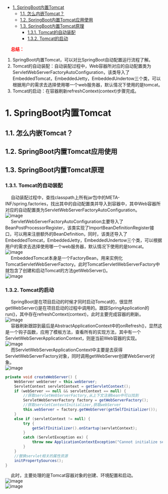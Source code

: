 

<!-- TOC -->

- [1. SpringBoot内置Tomcat](#1-springboot内置tomcat)
    - [1.1. 怎么内嵌Tomcat？](#11-怎么内嵌tomcat)
    - [1.2. SpringBoot内置Tomcat应用使用](#12-springboot内置tomcat应用使用)
    - [1.3. SpringBoot内置Tomcat原理](#13-springboot内置tomcat原理)
        - [1.3.1. Tomcat的自动装配](#131-tomcat的自动装配)
        - [1.3.2. Tomcat的启动](#132-tomcat的启动)

<!-- /TOC -->

&emsp; **<font color = "red">总结：</font>**  
1. SpringBoot内置Tomcat，可以对比SpringBoot自动配置运行流程了解。  
2. Tomcat的自动装配：自动装配过程中，Web容器所对应的自动配置类为ServletWebServerFactoryAutoConfiguration，该类导入了EmbeddedTomcat，EmbeddedJetty，EmbeddedUndertow三个类，可以根据用户的需求去选择使用哪一个web服务器，默认情况下使用的是tomcat。  
3. Tomcat的启动：在容器刷新refreshContext(context)步骤完成。  

# 1. SpringBoot内置Tomcat
<!--
SpringBoot内嵌Tomcat的实现原理解析
https://blog.csdn.net/lveex/article/details/108942707?utm_medium=distribute.pc_relevant.none-task-blog-BlogCommendFromMachineLearnPai2-1.control&depth_1-utm_source=distribute.pc_relevant.none-task-blog-BlogCommendFromMachineLearnPai2-1.control 
SpringBoot内置tomcat启动原理
https://www.cnblogs.com/sword-successful/p/11383723.html
-->

<!-- 
~~
Spring Boot 内嵌Tomcat启动原理
https://blog.csdn.net/weixin_42440154/article/details/104943010
-->

## 1.1. 怎么内嵌Tomcat？    
<!-- 
https://blog.csdn.net/the_one_and_only/article/details/105177506
-->

## 1.2. SpringBoot内置Tomcat应用使用  
<!-- 
https://www.cnblogs.com/sword-successful/p/11383723.html
-->

## 1.3. SpringBoot内置Tomcat原理  
### 1.3.1. Tomcat的自动装配  
&emsp; 自动装配过程中，查找classpath上所有jar包中的META-INF/spring.factories，找出其中的自动配置类并导入到容器中，其中Web容器所对应的自动配置类为ServletWebServerFactoryAutoConfiguration。  
![image](http://www.wt1814.com/static/view/images/microService/boot/boot-1.png)  
&emsp; ServletWebServerFactoryAutoConfiguration主要导入了BeanPostProcessorRegister，该类实现了ImportBeanDefinitionRegister接口，可以用来注册额外的BeanDefinition，同时，该类还导入了EmbeddedTomcat，EmbeddedJetty，EmbeddedUndertow三个类，可以根据用户的需求去选择使用哪一个web服务器，默认情况下使用的是tomcat。    
![image](http://www.wt1814.com/static/view/images/microService/boot/boot-2.png)  
&emsp; EmbeddedTomcat本身是一个FactoryBean，用来实例化TomcatServletWebServerFactory。此时TomcatServletWebServerFactory中就包含了创建和启动Tomcat的方法getWebServer()。  
![image](http://www.wt1814.com/static/view/images/microService/boot/boot-3.png)  

### 1.3.2. Tomcat的启动  
&emsp; SpringBoot是在项目启动的时候才同时启动Tomcat的，很显然getWebServer()是在项目启动的过程中调用的。跟踪SpringApplication的run()，其中存在refreshContext(context)，此时主要完成容器的刷新。  
![image](http://www.wt1814.com/static/view/images/microService/boot/boot-4.png)  
&emsp; 容器刷新跟踪到最后是AbstractApplicationContext中的onRefresh()，显然这是一个钩子函数，应用了模板方法，查看所有的实现方法，其中有一个ServletWebServerApplicationContext，则是当前Web容器的实现。  
![image](http://www.wt1814.com/static/view/images/microService/boot/boot-5.png)  
&emsp; 而ServletWebServerApplicationContext中主要是去获得ServletWebServerFactory对象，同时调用getWebServer创建WebServer对象。  
![image](http://www.wt1814.com/static/view/images/microService/boot/boot-6.png)  

```java
private void createWebServer() {
	WebServer webServer = this.webServer;
	ServletContext servletContext = getServletContext();
	if (webServer == null && servletContext == null) {
        //获取servletWebServerFactory,从上下文注册bean中可以找到
		ServletWebServerFactory factory = getWebServerFactory();
        //获取servletContextInitializer,获取webServer
		this.webServer = factory.getWebServer(getSelfInitializer());
	}
	else if (servletContext != null) {
		try {
			getSelfInitializer().onStartup(servletContext);
		}
		catch (ServletException ex) {
			throw new ApplicationContextException("Cannot initialize servlet context", ex);
		}
	}
    //替换servlet相关的属性资源
	initPropertySources();
}
```

&emsp; 此时，主要处理的是Tomcat容器对象的创建、环境配置和启动。  
![image](http://www.wt1814.com/static/view/images/microService/boot/boot-7.png)  
![image](http://www.wt1814.com/static/view/images/microService/boot/boot-8.png)  


<!-- 

1.3.3. 获取tomcat的bean的实例对象  
**ServletWebServerApplicationContext**  

```java
protected ServletWebServerFactory getWebServerFactory() {
    // Use bean names so that we don't consider the hierarchy
    String[] beanNames = getBeanFactory().getBeanNamesForType(ServletWebServerFactory.class);
    if (beanNames.length == 0) {
        throw new ApplicationContextException("Unable to start ServletWebServerApplicationContext due to missing "
                + "ServletWebServerFactory bean.");
    }
    if (beanNames.length > 1) {
        throw new ApplicationContextException("Unable to start ServletWebServerApplicationContext due to multiple "
                + "ServletWebServerFactory beans : " + StringUtils.arrayToCommaDelimitedString(beanNames));
    }
    return getBeanFactory().getBean(beanNames[0], ServletWebServerFactory.class);
}
```

```java
protected ServletWebServerFactory getWebServerFactory() {
    // Use bean names so that we don't consider the hierarchy
    String[] beanNames = getBeanFactory().getBeanNamesForType(ServletWebServerFactory.class);
    if (beanNames.length == 0) {
        throw new ApplicationContextException("Unable to start ServletWebServerApplicationContext due to missing "
                + "ServletWebServerFactory bean.");
    }
    if (beanNames.length > 1) {
        throw new ApplicationContextException("Unable to start ServletWebServerApplicationContext due to multiple "
                + "ServletWebServerFactory beans : " + StringUtils.arrayToCommaDelimitedString(beanNames));
    }
    return getBeanFactory().getBean(beanNames[0], ServletWebServerFactory.class);
}
```

**DefaultListableBeanFactoryf**

```java
/*
第一个参数type表示要查找的类型
第二个参数表示是否考虑非单例bean
第三个参数表示是否允许提早初始化
*/
@Override
public String[] getBeanNamesForType(@Nullable Class<?> type, boolean includeNonSingletons, boolean allowEagerInit) {
    //配置还未被冻结或者类型为null或者不允许早期初始化
    if (!isConfigurationFrozen() || type == null || !allowEagerInit) {
        return doGetBeanNamesForType(ResolvableType.forRawClass(type), includeNonSingletons, allowEagerInit);
    }
    //此处注意isConfigurationFrozen为false的时候表示beanDefinition可能还会发生更改和添加，所以不能进行缓存，如果允许非单例bean，那么从保存所有bean的集合中获取，否则从单例bean中获取
    Map<Class<?>, String[]> cache =
            (includeNonSingletons ? this.allBeanNamesByType : this.singletonBeanNamesByType);
    String[] resolvedBeanNames = cache.get(type);
    if (resolvedBeanNames != null) {
        return resolvedBeanNames;
    }
    //如果缓存中没有获取到，那么只能重新获取，获取到之后就存入缓存
    resolvedBeanNames = doGetBeanNamesForType(ResolvableType.forRawClass(type), includeNonSingletons, true);
    if (ClassUtils.isCacheSafe(type, getBeanClassLoader())) {
        cache.put(type, resolvedBeanNames);
    }
    return resolvedBeanNames;
}
```

```jva
private String[] doGetBeanNamesForType(ResolvableType type, boolean includeNonSingletons, boolean allowEagerInit) {
    List<String> result = new ArrayList<>();

    // Check all bean definitions.
    for (String beanName : this.beanDefinitionNames) {
        // Only consider bean as eligible if the bean name
        // is not defined as alias for some other bean.
        //如果时别名则跳过（当前集合会保存所有的主beanname，并且不会保存别名，别名由beanfactory中别名map维护）
        if (!isAlias(beanName)) {
            try {
                //获取合并的beandefinition，合并的beandefinition是指spring整合了父beandefinition的属性，将其beandefinition编程了rootBeanDefinition
                RootBeanDefinition mbd = getMergedLocalBeanDefinition(beanName);
                // Only check bean definition if it is complete.
                //抽象的beandefinition是不做考虑，抽象的就是拿来继承的，如果允许早期初始化，那么直接短路，进入方法体，如果不允许早期初始化，那么需要进一步判断，如果是不允许早期初始化的，并且beanClass已经被加载或者它是可以早期初始化的，那么如果当前bean是工厂bean，并且指定的bean又是工厂那么这个bean就必须被早期初始化，也就是说就不符合我们制定的allowEagerInit为false的情况，直接跳过

                if (!mbd.isAbstract() && (allowEagerInit ||
                        (mbd.hasBeanClass() || !mbd.isLazyInit() || isAllowEagerClassLoading()) &&
                                !requiresEagerInitForType(mbd.getFactoryBeanName()))) {
                    //如果当前bean是工厂bean
                    boolean isFactoryBean = isFactoryBean(beanName, mbd);
                    //如果允许早期初始化，那么基本上会调用最后的isTypeMatch方法，这个方法会导致工厂的实例化，但是当前不允许进行早期实例化在不允许早期实例化的情况下，如果当前bean是工厂bean，那么它只能在已经被创建的情况下调用isTypeMatch进行匹配判断否则只能宣告匹配失败，返回false
                    BeanDefinitionHolder dbd = mbd.getDecoratedDefinition();
                    boolean matchFound = false;
                    boolean allowFactoryBeanInit = allowEagerInit || containsSingleton(beanName);
                    boolean isNonLazyDecorated = dbd != null && !mbd.isLazyInit();
                    if (!isFactoryBean) {
                        if (includeNonSingletons || isSingleton(beanName, mbd, dbd)) {
                            matchFound = isTypeMatch(beanName, type, allowFactoryBeanInit);
                        }
                    }
                    else  {
                        //如果没有匹配到并且他是个工厂bean，那么加上&前缀，表示要获取factorybean类型的bean
                        if (includeNonSingletons || isNonLazyDecorated ||
                                (allowFactoryBeanInit && isSingleton(beanName, mbd, dbd))) {
                            matchFound = isTypeMatch(beanName, type, allowFactoryBeanInit);
                        }
                        if (!matchFound) {
                            // In case of FactoryBean, try to match FactoryBean instance itself next.
                            beanName = FACTORY_BEAN_PREFIX + beanName;
                            matchFound = isTypeMatch(beanName, type, allowFactoryBeanInit);
                        }
                    }
                    //找到便记录到result集合中，等待返回
                    if (matchFound) {
                        result.add(beanName);
                    }
                }
            }
            catch (CannotLoadBeanClassException | BeanDefinitionStoreException ex) {
                if (allowEagerInit) {
                    throw ex;
                }
                // Probably a placeholder: let's ignore it for type matching purposes.
                LogMessage message = (ex instanceof CannotLoadBeanClassException) ?
                        LogMessage.format("Ignoring bean class loading failure for bean '%s'", beanName) :
                        LogMessage.format("Ignoring unresolvable metadata in bean definition '%s'", beanName);
                logger.trace(message, ex);
                onSuppressedException(ex);
            }
        }
    }
// Check manually registered singletons too.
//从单例注册集合中获取，这个单例集合石保存spring内部注入的单例对象，他们的特点就是没有beanDefinition
    for (String beanName : this.manualSingletonNames) {
        try {
            // In case of FactoryBean, match object created by FactoryBean.
            //如果是工厂bean,那么调用其getObjectType去匹配是否符合指定类型
            if (isFactoryBean(beanName)) {
                if ((includeNonSingletons || isSingleton(beanName)) && isTypeMatch(beanName, type)) {
                    result.add(beanName);
                    // Match found for this bean: do not match FactoryBean itself anymore.
                    continue;
                }
                // In case of FactoryBean, try to match FactoryBean itself next.
                beanName = FACTORY_BEAN_PREFIX + beanName;
            }
            // Match raw bean instance (might be raw FactoryBean).
            //如果没有匹配成功，那么匹配工厂类
            if (isTypeMatch(beanName, type)) {
                result.add(beanName);
            }
        }
        catch (NoSuchBeanDefinitionException ex) {
            // Shouldn't happen - probably a result of circular reference resolution...
            logger.trace(LogMessage.format("Failed to check manually registered singleton with name '%s'", beanName), ex);
        }
    }

    return StringUtils.toStringArray(result);
}
```

1.3.4. 、tomcat对象的初始化、（ServletWebServerApplicationContext）

```java
private org.springframework.boot.web.servlet.ServletContextInitializer getSelfInitializer() {
		return this::selfInitialize;
	}

private void selfInitialize(ServletContext servletContext) throws ServletException {
    //使用给定的完全加载的servletContext准备WebApplicationContext
	prepareWebApplicationContext(servletContext);
	registerApplicationScope(servletContext);
    //使用给定的BeanFactory注册特定于web的作用域bean（contextParameters,contextAttributes）
	WebApplicationContextUtils.registerEnvironmentBeans(getBeanFactory(), servletContext);
	for (ServletContextInitializer beans : getServletContextInitializerBeans()) {
		beans.onStartup(servletContext);
	}
}
```

1.3.5. 、完成内嵌tomcat的api调用（TomcatServletWebServerFactory）

```java
@Override
public WebServer getWebServer(ServletContextInitializer... initializers) {
	if (this.disableMBeanRegistry) {
		Registry.disableRegistry();
	}
    //完成tomcat的api调用
	Tomcat tomcat = new Tomcat();
	File baseDir = (this.baseDirectory != null) ? this.baseDirectory : createTempDir("tomcat");
	tomcat.setBaseDir(baseDir.getAbsolutePath());
	Connector connector = new Connector(this.protocol);
	connector.setThrowOnFailure(true);
	tomcat.getService().addConnector(connector);
	customizeConnector(connector);
	tomcat.setConnector(connector);
	tomcat.getHost().setAutoDeploy(false);
	configureEngine(tomcat.getEngine());
	for (Connector additionalConnector : this.additionalTomcatConnectors) {
		tomcat.getService().addConnector(additionalConnector);
	}
    //准备tomcatEmbeddedContext并设置到tomcat中
	prepareContext(tomcat.getHost(), initializers);
    //构建tomcatWebServer
	return getTomcatWebServer(tomcat);
}
```

1.3.6. 、获取tomcat服务（TomcatServletWebServerFactory）

```java
protected TomcatWebServer getTomcatWebServer(Tomcat tomcat) {
	return new TomcatWebServer(tomcat, getPort() >= 0);
}
public TomcatWebServer(Tomcat tomcat, boolean autoStart) {
	Assert.notNull(tomcat, "Tomcat Server must not be null");
	this.tomcat = tomcat;
	this.autoStart = autoStart;
    //初始化
	initialize();
}
```

1.3.7. 、完成tomcat的初始化

```java
private void initialize() throws WebServerException {
		logger.info("Tomcat initialized with port(s): " + getPortsDescription(false));
		synchronized (this.monitor) {
			try {
                //engineName拼接instanceId
				addInstanceIdToEngineName();

				Context context = findContext();
				context.addLifecycleListener((event) -> {
					if (context.equals(event.getSource()) && Lifecycle.START_EVENT.equals(event.getType())) {
						// Remove service connectors so that protocol binding doesn't
						// happen when the service is started.
                        //删除Connectors，以便再启动服务时不发生协议绑定
						removeServiceConnectors();
					}
				});

				// Start the server to trigger initialization listeners
                //启动服务触发初始化监听器
				this.tomcat.start();

				// We can re-throw failure exception directly in the main thread
                //在主线程中重新抛出失败异常
				rethrowDeferredStartupExceptions();

				try {
					ContextBindings.bindClassLoader(context, context.getNamingToken(), getClass().getClassLoader());
				}
				catch (NamingException ex) {
					// Naming is not enabled. Continue
				}

				// Unlike Jetty, all Tomcat threads are daemon threads. We create a
				// blocking non-daemon to stop immediate shutdown
                //所有的tomcat线程都是守护线程，我们创建一个阻塞非守护线程来避免立即关闭
				startDaemonAwaitThread();
			}
			catch (Exception ex) {
                //异常停止tomcat
				stopSilently();
				destroySilently();
				throw new WebServerException("Unable to start embedded Tomcat", ex);
			}
		}
	}
-----------------------
    	private void removeServiceConnectors() {
		for (Service service : this.tomcat.getServer().findServices()) {
			Connector[] connectors = service.findConnectors().clone();
            //将将要移除的conntector放到缓存中暂存
			this.serviceConnectors.put(service, connectors);
			for (Connector connector : connectors) {
                //移除connector
				service.removeConnector(connector);
			}
		}
	}
```

1.3.8. 、除了refresh方法之外，在finishRefresh()方法中也对tomcat做了相关的处理（ServletWebServerApplicationContext）

```java
	protected void finishRefresh() {
        //调用父类的finishRefresh方法
		super.finishRefresh();
        //启动webServer
		WebServer webServer = startWebServer();
		if (webServer != null) {
            //发布webServer初始化完成事件
			publishEvent(new ServletWebServerInitializedEvent(webServer, this));
		}
	}
```

1.3.8.0.1. ServletWebServerApplicationContext

```java
	private WebServer startWebServer() {
		WebServer webServer = this.webServer;
		if (webServer != null) {
            //启动webserver
			webServer.start();
		}
		return webServer;
	}
```

**TomcatWebServer**

```java
	public void start() throws WebServerException {
		synchronized (this.monitor) {
			if (this.started) {
				return;
			}
			try {
                //添加之前移除的connector
				addPreviouslyRemovedConnectors();
				Connector connector = this.tomcat.getConnector();
				if (connector != null && this.autoStart) {
                    //延迟加载启动
					performDeferredLoadOnStartup();
				}
                //检查connector启动状态是否为失败，失败抛出异常
				checkThatConnectorsHaveStarted();
				this.started = true;
				logger.info("Tomcat started on port(s): " + getPortsDescription(true) + " with context path '"
						+ getContextPath() + "'");
			}
			catch (ConnectorStartFailedException ex) {
                //异常停止tomcat
				stopSilently();
				throw ex;
			}
			catch (Exception ex) {
				if (findBindException(ex) != null) {
					throw new PortInUseException(this.tomcat.getConnector().getPort());
				}
				throw new WebServerException("Unable to start embedded Tomcat server", ex);
			}
			finally {
				Context context = findContext();
                //context解绑classload
				ContextBindings.unbindClassLoader(context, context.getNamingToken(), getClass().getClassLoader());
			}
		}
	}
```

```java
private void addPreviouslyRemovedConnectors() {
		Service[] services = this.tomcat.getServer().findServices();
		for (Service service : services) {
            //从上面移除connector添加的缓存中取出connector
			Connector[] connectors = this.serviceConnectors.get(service);
			if (connectors != null) {
				for (Connector connector : connectors) {
                    //添加到tomcat service中
					service.addConnector(connector);
					if (!this.autoStart) {
                        //如果不是自动启动，则暂停connector
						stopProtocolHandler(connector);
					}
				}
                //添加完成后移除
				this.serviceConnectors.remove(service);
			}
		}
	}
```

```java
private void performDeferredLoadOnStartup() {
		try {
			for (Container child : this.tomcat.getHost().findChildren()) {
				if (child instanceof TomcatEmbeddedContext) {
                    //延迟加载启动
					((TomcatEmbeddedContext) child).deferredLoadOnStartup();
				}
			}
		}
		catch (Exception ex) {
			if (ex instanceof WebServerException) {
				throw (WebServerException) ex;
			}
			throw new WebServerException("Unable to start embedded Tomcat connectors", ex);
		}
	}
```

```java
	void deferredLoadOnStartup() throws LifecycleException {
		doWithThreadContextClassLoader(getLoader().getClassLoader(),
				() -> getLoadOnStartupWrappers(findChildren()).forEach(this::load));
	}
```

1.3.9. 、应用上下文关闭时会调用tomcat的关闭

在refreshContext中注册一个关闭的钩子函数，而钩子函数可以完成关闭的功能

**ServletWebServerApplicationContext**

```java
	@Override
	protected void onClose() {
		super.onClose();
		stopAndReleaseWebServer();
	}
```

```java
	private void stopAndReleaseWebServer() {
		WebServer webServer = this.webServer;
		if (webServer != null) {
			try {
				webServer.stop();
				this.webServer = null;
			}
			catch (Exception ex) {
				throw new IllegalStateException(ex);
			}
		}
	}
```

**TomcatWebServer**  

```java
@Override
	public void stop() throws WebServerException {
		synchronized (this.monitor) {
			boolean wasStarted = this.started;
			try {
				this.started = false;
				try {
					stopTomcat();
					this.tomcat.destroy();
				}
				catch (LifecycleException ex) {
					// swallow and continue
				}
			}
			catch (Exception ex) {
				throw new WebServerException("Unable to stop embedded Tomcat", ex);
			}
			finally {
				if (wasStarted) {
					containerCounter.decrementAndGet();
				}
			}
		}
	}
```
-->
